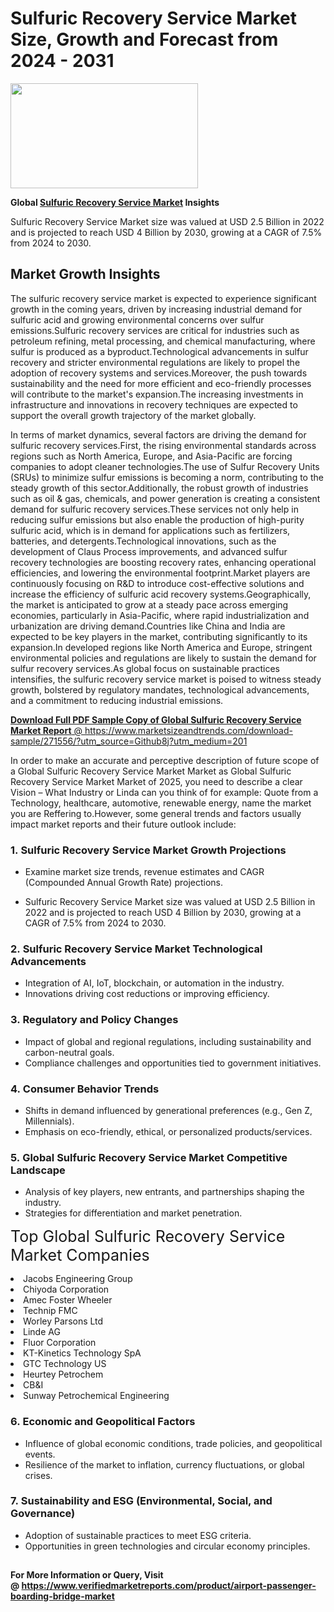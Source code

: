 <H1>Sulfuric Recovery Service Market Size, Growth and Forecast from 2024 - 2031</H1><img class="aligncenter size-medium wp-image-584254" src="https://thirdeyenews.in/wp-content/uploads/2024/09/Global-Market-Research-300x168.jpeg" alt="" width="300" height="168" /><p><strong>Global&nbsp;<a href="https://www.marketsizeandtrends.com/download-sample/271556/?utm_source=Github8j?utm_medium=201">Sulfuric Recovery Service Market</a> Insights</strong></p><p>Sulfuric Recovery Service Market size was valued at USD 2.5 Billion in 2022 and is projected to reach USD 4 Billion by 2030, growing at a CAGR of 7.5% from 2024 to 2030.</p><p><h2>Market Growth Insights</h2> <p>The sulfuric recovery service market is expected to experience significant growth in the coming years, driven by increasing industrial demand for sulfuric acid and growing environmental concerns over sulfur emissions.Sulfuric recovery services are critical for industries such as petroleum refining, metal processing, and chemical manufacturing, where sulfur is produced as a byproduct.Technological advancements in sulfur recovery and stricter environmental regulations are likely to propel the adoption of recovery systems and services.Moreover, the push towards sustainability and the need for more efficient and eco-friendly processes will contribute to the market's expansion.The increasing investments in infrastructure and innovations in recovery techniques are expected to support the overall growth trajectory of the market globally.</p> <p><a href="#"></a></p> <p>In terms of market dynamics, several factors are driving the demand for sulfuric recovery services.First, the rising environmental standards across regions such as North America, Europe, and Asia-Pacific are forcing companies to adopt cleaner technologies.The use of Sulfur Recovery Units (SRUs) to minimize sulfur emissions is becoming a norm, contributing to the steady growth of this sector.Additionally, the robust growth of industries such as oil & gas, chemicals, and power generation is creating a consistent demand for sulfuric recovery services.These services not only help in reducing sulfur emissions but also enable the production of high-purity sulfuric acid, which is in demand for applications such as fertilizers, batteries, and detergents.Technological innovations, such as the development of Claus Process improvements, and advanced sulfur recovery technologies are boosting recovery rates, enhancing operational efficiencies, and lowering the environmental footprint.Market players are continuously focusing on R&D to introduce cost-effective solutions and increase the efficiency of sulfuric acid recovery systems.Geographically, the market is anticipated to grow at a steady pace across emerging economies, particularly in Asia-Pacific, where rapid industrialization and urbanization are driving demand.Countries like China and India are expected to be key players in the market, contributing significantly to its expansion.In developed regions like North America and Europe, stringent environmental policies and regulations are likely to sustain the demand for sulfur recovery services.As global focus on sustainable practices intensifies, the sulfuric recovery service market is poised to witness steady growth, bolstered by regulatory mandates, technological advancements, and a commitment to reducing industrial emissions.</p> <p><a href="#"></p><p><span class=""><strong>Download Full PDF Sample Copy of Global Sulfuric Recovery Service Market Report</strong> @ <a href="https://www.marketsizeandtrends.com/download-sample/271556/?utm_source=Github8j?utm_medium=201" target="_blank">https://www.marketsizeandtrends.com/download-sample/271556/?utm_source=Github8j?utm_medium=201</a></span></p><p>In order to make an accurate and perceptive description of future scope of a Global&nbsp;Sulfuric Recovery Service Market Market as Global&nbsp;Sulfuric Recovery Service Market Market of 2025, you need to describe a clear Vision &ndash; What Industry or Linda can you think of for example: Quote from a Technology, healthcare, automotive, renewable energy, name the market you are Reffering to.However, some general trends and factors usually impact market reports and their future outlook include:</p><h3>1.&nbsp;<strong>Sulfuric Recovery Service Market Growth Projections</strong></h3><ul><li>Examine market size trends, revenue estimates and CAGR (Compounded Annual Growth Rate) projections.</li><li><p>Sulfuric Recovery Service Market size was valued at USD 2.5 Billion in 2022 and is projected to reach USD 4 Billion by 2030, growing at a CAGR of 7.5% from 2024 to 2030.</p></li></ul><h3>2.&nbsp;<strong>Sulfuric Recovery Service Market Technological Advancements</strong></h3><ul><li>Integration of AI, IoT, blockchain, or automation in the industry.</li><li>Innovations driving cost reductions or improving efficiency.</li></ul><h3>3.&nbsp;<strong>Regulatory and Policy Changes</strong></h3><ul><li>Impact of global and regional regulations, including sustainability and carbon-neutral goals.</li><li>Compliance challenges and opportunities tied to government initiatives.</li></ul><h3>4.&nbsp;<strong>Consumer Behavior Trends</strong></h3><ul><li>Shifts in demand influenced by generational preferences (e.g., Gen Z, Millennials).</li><li>Emphasis on eco-friendly, ethical, or personalized products/services.</li></ul><h3>5.&nbsp;<strong>Global Sulfuric Recovery Service Market Competitive Landscape</strong></h3><ul><li>Analysis of key players, new entrants, and partnerships shaping the industry.</li><li>Strategies for differentiation and market penetration.</li></ul><p data-pm-slice="1 1 []"><span style="color: inherit; font-family: inherit; font-size: 25px;">Top Global Sulfuric Recovery Service Market Companies</span></p><div class="" data-test-id=""><p><li>Jacobs Engineering Group</li><li> Chiyoda Corporation</li><li> Amec Foster Wheeler</li><li> Technip FMC</li><li> Worley Parsons Ltd</li><li> Linde AG</li><li> Fluor Corporation</li><li> KT-Kinetics Technology SpA</li><li> GTC Technology US</li><li> Heurtey Petrochem</li><li> CB&I</li><li> Sunway Petrochemical Engineering</li></p></div><h3>6.&nbsp;<strong>Economic and Geopolitical Factors</strong></h3><ul><li>Influence of global economic conditions, trade policies, and geopolitical events.</li><li>Resilience of the market to inflation, currency fluctuations, or global crises.</li></ul><h3>7.&nbsp;<strong>Sustainability and ESG (Environmental, Social, and Governance)</strong></h3><ul><li>Adoption of sustainable practices to meet ESG criteria.</li><li>Opportunities in green technologies and circular economy principles.</li></ul><h2><strong style="font-size: 14px;">For More Information or Query, Visit @&nbsp;</strong><a style="background-color: #ffffff; font-size: 14px;" href="https://www.marketsizeandtrends.com/report/sulfuric-recovery-service-market/" target="_blank">https://www.verifiedmarketreports.com/product/airport-passenger-boarding-bridge-market</a></h2>